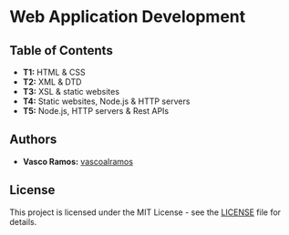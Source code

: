 # Web Application Development

## Table of Contents
- **T1:** HTML & CSS
- **T2:** XML & DTD
- **T3:** XSL & static websites
- **T4:** Static websites, Node.js & HTTP servers
- **T5:** Node.js, HTTP servers & Rest APIs

## Authors
* **Vasco Ramos:** [vascoalramos](https://vascoalramos.me)

## License
This project is licensed under the MIT License - see the [LICENSE](LICENSE) file for details.
